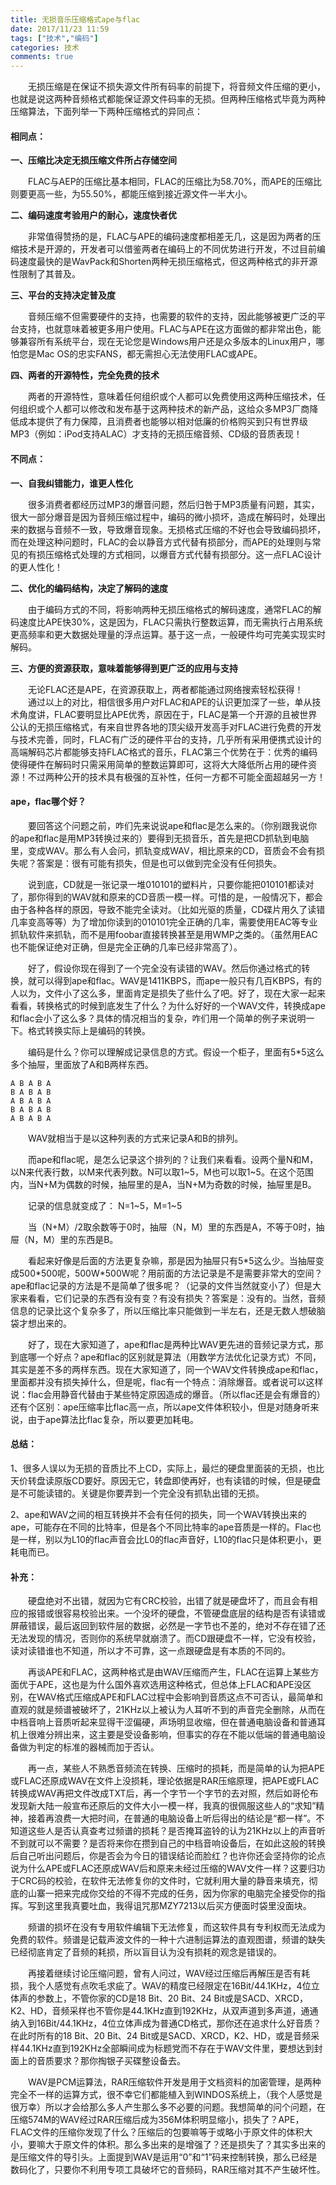 ```yaml
---
title: 无损音乐压缩格式ape与flac
date: 2017/11/23 11:59
tags: ["技术","编码"]
categories: 技术
comments: true
---
```

　　无损压缩是在保证不损失源文件所有码率的前提下，将音频文件压缩的更小，也就是说这两种音频格式都能保证源文件码率的无损。但两种压缩格式毕竟为两种压缩算法，下面列举一下两种压缩格式的异同点：

#### 相同点：

**一、压缩比决定无损压缩文件所占存储空间**

　　FLAC与AEP的压缩比基本相同，FLAC的压缩比为58.70%，而APE的压缩比则要更高一些，为55.50%，都能压缩到接近源文件一半大小。

**二、编码速度考验用户的耐心，速度快者优**

　　非常值得赞扬的是，FLAC与APE的编码速度都相差无几，这是因为两者的压缩技术是开源的，开发者可以借鉴两者在编码上的不同优势进行开发，不过目前编码速度最快的是WavPack和Shorten两种无损压缩格式，但这两种格式的非开源性限制了其普及。

**三、平台的支持决定普及度**

　　音频压缩不但需要硬件的支持，也需要的软件的支持，因此能够被更广泛的平台支持，也就意味着被更多用户使用。FLAC与APE在这方面做的都非常出色，能够兼容所有系统平台，现在无论您是Windows用户还是众多版本的Linux用户，哪怕您是Mac OS的忠实FANS，都无需担心无法使用FLAC或APE。

**四、两者的开源特性，完全免费的技术**

　　两者的开源特性，意味着任何组织或个人都可以免费使用这两种压缩技术，任何组织或个人都可以修改和发布基于这两种技术的新产品，这给众多MP3厂商降低成本提供了有力保障，且消费者也能够以相对低廉的价格购买到只有世界级MP3（例如：iPod支持ALAC）才支持的无损压缩音频、CD级的音质表现！

#### 不同点：
**一、自我纠错能力，谁更人性化**

　　很多消费者都经历过MP3的爆音问题，然后归咎于MP3质量有问题，其实，很大一部分爆音是因为音频压缩过程中，编码的微小损坏，造成在解码时，处理出来的数据与音频不一致，导致爆音现象。无损格式压缩的不好也会导致编码损坏，而在处理这种问题时，FLAC的会以静音方式代替有损部分，而APE的处理则与常见的有损压缩格式处理的方式相同，以爆音方式代替有损部分。这一点FLAC设计的更人性化！

**二、优化的编码结构，决定了解码的速度**

　　由于编码方式的不同，将影响两种无损压缩格式的解码速度，通常FLAC的解码速度比APE快30%，这是因为，FLAC只需执行整数运算，而无需执行占用系统更高频率和更大数据处理量的浮点运算。基于这一点，一般硬件均可完美实现实时解码。

**三、方便的资源获取，意味着能够得到更广泛的应用与支持**

　　无论FLAC还是APE，在资源获取上，两者都能通过网络搜索轻松获得！ 
　　通过以上的对比，相信很多用户对FLAC和APE的认识更加深了一些，单从技术角度讲，FLAC要明显比APE优秀，原因在于，FLAC是第一个开源的且被世界公认的无损压缩格式，有来自世界各地的顶尖级开发高手对FLAC进行免费的开发与技术完善，同时，FLAC有广泛的硬件平台的支持，几乎所有采用便携式设计的高端解码芯片都能够支持FLAC格式的音乐，FLAC第三个优势在于：优秀的编码使得硬件在解码时只需采用简单的整数运算即可，这将大大降低所占用的硬件资源！不过两种公开的技术具有极强的互补性，任何一方都不可能全面超越另一方！

#### ape，flac哪个好？

　　要回答这个问题之前，咋们先来说说ape和flac是怎么来的。（你别跟我说你的ape和flac是用MP3转换过来的）要得到无损音乐，首先是把CD抓轨到电脑里，变成WAV。那么有人会问，抓轨变成WAV，相比原来的CD，音质会不会有损失呢？答案是：很有可能有损失，但是也可以做到完全没有任何损失。

　　说到底，CD就是一张记录一堆010101的塑料片，只要你能把010101都读对了，那你得到的WAV就和原来的CD音质一模一样。可惜的是，一般情况下，都会由于各种各样的原因，导致不能完全读对。（比如光驱的质量，CD碟片用久了读错几率变高等等）为了增加你读到的010101完全正确的几率，需要使用EAC等专业抓轨软件来抓轨，而不是用foobar直接转换甚至是用WMP之类的。（虽然用EAC也不能保证绝对正确，但是完全正确的几率已经非常高了）。

　　好了，假设你现在得到了一个完全没有读错的WAV。然后你通过格式的转换，就可以得到ape和flac。WAV是1411KBPS，而ape一般只有几百KBPS，有的人以为，文件小了这么多，里面肯定是损失了些什么了吧。好了，现在大家一起来看看，转换格式的时候到底发生了什么？为什么好好的一个WAV文件，转换成ape和flac会小了这么多？具体的情况相当的复杂，咋们用一个简单的例子来说明一下。格式转换实际上是编码的转换。

　　编码是什么？你可以理解成记录信息的方式。假设一个柜子，里面有5*5这么多个抽屉，里面放了A和B两样东西。
```
A B A B A
B A B A B
A B A B A
B A B A B
A B A B A
```

　　WAV就相当于是以这种列表的方式来记录A和B的排列。

　　而ape和flac呢，是怎么记录这个排列的？让我们来看看。设两个量N和M，以N来代表行数，以M来代表列数。N可以取1~5，M也可以取1~5。在这个范围内，当N+M为偶数的时候，抽屉里的是A，当N+M为奇数的时候，抽屉里是B。

　　记录的信息就变成了： N=1~5，M=1~5

　　当（N+M）/2取余数等于0时，抽屉（N，M）里的东西是A，不等于0时，抽屉（N，M）里的东西是B。

　　看起来好像是后面的方法更复杂嘛，那是因为抽屉只有5\*5这么少。当抽屉变成500\*500呢，500W\*500W呢？用前面的方法记录是不是需要非常大的空间？ape和flac记录的方法是不是简单了很多呢？（记录的文件当然就变小了）但是大家来看看，它们记录的东西有没有变？有没有损失？答案是：没有的。当然，音频信息的记录比这个复杂多了，所以压缩比率只能做到一半左右，还是无数人想破脑袋才想出来的。 

　　好了，现在大家知道了，ape和flac是两种比WAV更先进的音频记录方式，那到底哪一个好点？ape和flac的区别就是算法（用数学方法优化记录方式）不同，其实是差不多的两样东西。现在大家知道了，同一个WAV文件转换成ape和flac，里面都并没有损失掉什么，但是呢，flac有一个特点：消除爆音。或者说可以这样说：flac会用静音代替由于某些特定原因造成的爆音。（所以flac还是会有爆音的）还有个区别：ape压缩率比flac高一点，所以ape文件体积较小，但是对随身听来说，由于ape算法比flac复杂，所以要更加耗电。

#### 总结：

1、很多人误以为无损的音质比不上CD，实际上，最烂的硬盘里面装的无损，也比天价转盘读原版CD要好。原因无它，转盘即使再好，也有读错的时候，但是硬盘是不可能读错的。关键是你要弄到一个完全没有抓轨出错的无损。

2、ape和WAV之间的相互转换并不会有任何的损失，同一个WAV转换出来的ape，可能存在不同的比特率，但是各个不同比特率的ape音质是一样的。Flac也是一样，别以为L10的flac声音会比L0的flac声音好，L10的flac只是体积更小，更耗电而已。

#### 补充：
　　硬盘绝对不出错，就因为它有CRC校验，出错了就是硬盘坏了，而且会有相应的报错或很容易校验出来。一个没坏的硬盘，不管硬盘底层的结构是否有读错或屏蔽错误，最后返回到软件层的数据，必然是一字节也不差的，绝对不存在错了还无法发现的情况，否则你的系统早就崩溃了。而CD跟硬盘不一样，它没有校验，读对读错谁也不知道，所以才不可靠，这一点跟硬盘是有本质的不同的。

　　再谈APE和FLAC，这两种格式是由WAV压缩而产生，FLAC在运算上某些方面优于APE，这也是为什么国外喜欢选用这种格式，但总体上FLAC和APE没区别，在WAV格式压缩成APE和FLAC过程中会影响到音质这点不可否认，最简单和直观的就是频谱被破坏了，21KHz以上被认为人耳听不到的声音完全删除，从而在中档音响上音质听起来显得干涩偏硬，声场明显收缩，但在普通电脑设备和普通耳机上很难分辨出来，这主要是受设备影响，但事实的存在不能以低端的普通电脑设备做为判定的标准的器械而加于否认。

　　再一点，某些人不熟悉音频流在转换、压缩时的损耗，而是简单的认为把APE或FLAC还原成WAV在文件上没损耗，理论依据是RAR压缩原理，把APE或FLAC转换成WAV再把文件改成TXT后，再一个字节一个字节的去对照，然后如哥伦布发现新大陆一般宣布还原后的文件大小一模一样，我真的很佩服这些人的“求知”精神，接着再浪费一大把时间，在普通的电脑设备上听后得出的结论是“都一样”。不知道这些人是否认真查考过频谱的损耗？是否掩耳盗铃的认为21KHz以上的声音听不到就可以不需要？是否将来你在攒到自己的中档音响设备后，在如此这般的转换后自己听出问题后，你是否会为今日的错误结论而脸红？也许你还会坚持你的论点说为什么APE或FLAC还原成WAV后和原来未经过压缩的WAV文件一样？这要归功于CRC码的校验，在软件无法修复你的文件时，它就利用大量的静音来填充，彻底的山寨一把来完成你交给的不得不完成的任务，因为你家的电脑完全接受你的指挥。写到这里我真要吐血，我得诅咒那MZY7213以后买方便面时袋里没面块。

　　频谱的损坏在没有专用软件编辑下无法修复，而这软件具有专利权而无法成为免费的软件。频谱是记载声波文件的一种十六进制运算法的直观图谱，频谱的缺失已经彻底肯定了音频的耗损，所以盲目认为没有损耗的观念是错误的。

　　再接着继续讨论压缩问题，曾有人问过，WAV经过压缩后再解压是否有耗损，我个人感觉有点吹毛求疵了。WAV的精度已经限定在16Bit/44.1KHz，4位立体声的参数上，不管你家的CD是18 Bit、20 Bit、24 Bit或是SACD、XRCD，K2、HD，音频采样也不管你是44.1KHz直到192KHz，从双声道到多声道，通通纳入到16Bit/44.1KHz，4位立体声成为普通CD格式，那你还在追求什么好音质？在此时所有的18 Bit、20 Bit、24 Bit或是SACD、XRCD，K2、HD，或是音频采样44.1KHz直到192KHz全部瞬间成为标题党而不存在于WAV文件里，要想达到封面上的音质要求？那你掏银子买碟整设备去。 

　　WAV是PCM运算法，RAR压缩软件开发是用于文档资料的加密管理，是两种完全不一样的运算方式，很不幸它们都能植入到WINDOS系统上，（我个人感觉是很万幸）所以才会给那么多人产生那么多不必要的问题。我想简单的问个问题，在压缩574M的WAV经过RAR压缩后成为356M体积明显缩小，损失了？APE，FLAC文件的压缩你发现了什么？压缩后的包要嘛等于或略小于原文件的体积大小，要嘛大于原文件的体积。那么多出来的是增强了？还是损失了？其实多出来的是压缩文件的导引头。上面提到WAV是运用“0”和“1”码来控制转换，那么已经是数码化了，只要你不利用专项工具破坏它的音频码，RAR压缩对其不产生破坏性。